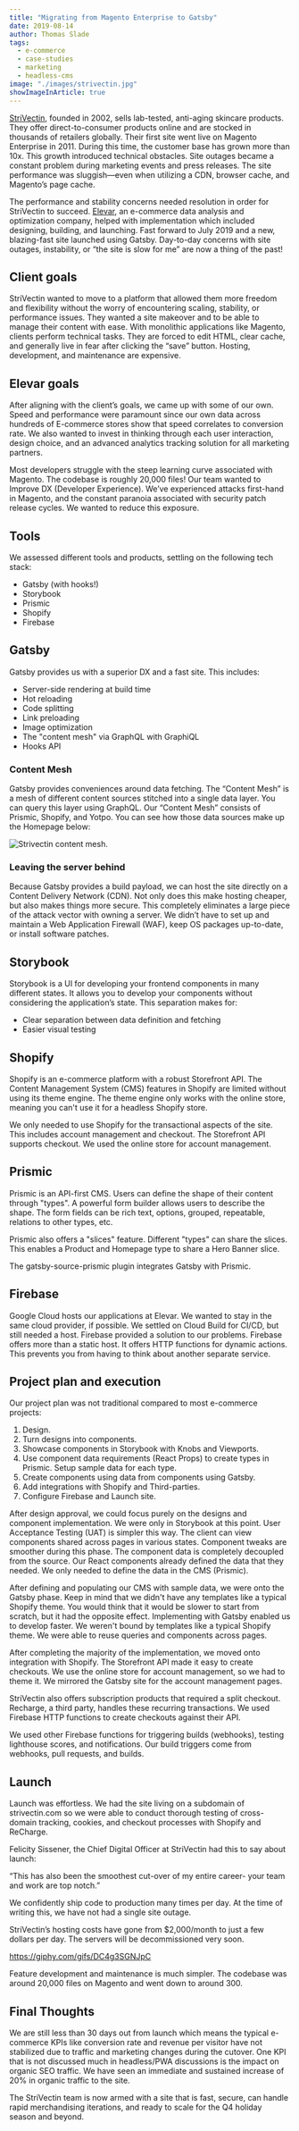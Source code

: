 ```yaml
---
title: "Migrating from Magento Enterprise to Gatsby"
date: 2019-08-14
author: Thomas Slade
tags:
  - e-commerce
  - case-studies
  - marketing
  - headless-cms
image: "./images/strivectin.jpg"
showImageInArticle: true
---
```


[StriVectin](https://www.strivectin.com), founded in 2002, sells lab-tested, anti-aging skincare products. They offer direct-to-consumer products online and are stocked in thousands of retailers globally. Their first site went live on Magento Enterprise in 2011. During this time, the customer base has grown more than 10x. This growth introduced technical obstacles. Site outages became a constant problem during marketing events and press releases. The site performance was sluggish—even when utilizing a CDN, browser cache, and Magento’s page cache.

The performance and stability concerns needed resolution in order for StriVectin to succeed. [Elevar](https://getelevar.com/?utm_source=gatsbyjs&utm_medium=blog&utm_campaign=casestudy&utm_content=casestudy), an e-commerce data analysis and optimization company, helped with implementation which included designing, building, and launching. Fast forward to July 2019 and a new, blazing-fast site launched using Gatsby. Day-to-day concerns with site outages, instability, or “the site is slow for me” are now a thing of the past!

## Client goals

StriVectin wanted to move to a platform that allowed them more freedom and flexibility without the worry of encountering scaling, stability, or performance issues. They wanted a site makeover and to be able to manage their content with ease. With monolithic applications like Magento, clients perform technical tasks. They are forced to edit HTML, clear cache, and generally live in fear after clicking the “save” button. Hosting, development, and maintenance are expensive.

## Elevar goals

After aligning with the client’s goals, we came up with some of our own. Speed and performance were paramount since our own data across hundreds of E-commerce stores show that speed correlates to conversion rate. We also wanted to invest in thinking through each user interaction, design choice, and an advanced analytics tracking solution for all marketing partners.

Most developers struggle with the steep learning curve associated with Magento. The codebase is roughly 20,000 files! Our team wanted to Improve DX (Developer Experience). We’ve experienced attacks first-hand in Magento, and the constant paranoia associated with security patch release cycles. We wanted to reduce this exposure.

## Tools

We assessed different tools and products, settling on the following tech stack:

- Gatsby (with hooks!)
- Storybook
- Prismic
- Shopify
- Firebase

## Gatsby

Gatsby provides us with a superior DX and a fast site. This includes:

- Server-side rendering at build time
- Hot reloading
- Code splitting
- Link preloading
- Image optimization
- The "content mesh" via GraphQL with GraphiQL
- Hooks API

### Content Mesh

Gatsby provides conveniences around data fetching. The “Content Mesh” is a mesh of different content sources stitched into a single data layer. You can query this layer using GraphQL. Our “Content Mesh” consists of Prismic, Shopify, and Yotpo. You can see how those data sources make up the Homepage below:

![Strivectin content mesh.](./images/content-mesh.png)

### Leaving the server behind

Because Gatsby provides a build payload, we can host the site directly on a Content Delivery Network (CDN). Not only does this make hosting cheaper, but also makes things more secure. This completely eliminates a large piece of the attack vector with owning a server. We didn’t have to set up and maintain a Web Application Firewall (WAF), keep OS packages up-to-date, or install software patches.

## Storybook

Storybook is a UI for developing your frontend components in many different states. It allows you to develop your components without considering the application’s state. This separation makes for:

- Clear separation between data definition and fetching
- Easier visual testing

## Shopify

Shopify is an e-commerce platform with a robust Storefront API. The Content Management System (CMS) features in Shopify are limited without using its theme engine. The theme engine only works with the online store, meaning you can't use it for a headless Shopify store.

We only needed to use Shopify for the transactional aspects of the site. This includes account management and checkout. The Storefront API supports checkout. We used the online store for account management.

## Prismic

Prismic is an API-first CMS. Users can define the shape of their content through "types". A powerful form builder allows users to describe the shape. The form fields can be rich text, options, grouped, repeatable, relations to other types, etc.

Prismic also offers a "slices" feature. Different "types" can share the slices. This enables a Product and Homepage type to share a Hero Banner slice.

The gatsby-source-prismic plugin integrates Gatsby with Prismic.

## Firebase

Google Cloud hosts our applications at Elevar. We wanted to stay in the same cloud provider, if possible. We settled on Cloud Build for CI/CD, but still needed a host. Firebase provided a solution to our problems. Firebase offers more than a static host. It offers HTTP functions for dynamic actions. This prevents you from having to think about another separate service.

## Project plan and execution

Our project plan was not traditional compared to most e-commerce projects:

1. Design.
2. Turn designs into components.
3. Showcase components in Storybook with Knobs and Viewports.
4. Use component data requirements (React Props) to create types in Prismic. Setup sample data for each type.
5. Create components using data from components using Gatsby.
6. Add integrations with Shopify and Third-parties.
7. Configure Firebase and Launch site.

After design approval, we could focus purely on the designs and component implementation. We were only in Storybook at this point. User Acceptance Testing (UAT) is simpler this way. The client can view components shared across pages in various states. Component tweaks are smoother during this phase. The component data is completely decoupled from the source. Our React components already defined the data that they needed. We only needed to define the data in the CMS (Prismic).

After defining and populating our CMS with sample data, we were onto the Gatsby phase. Keep in mind that we didn't have any templates like a typical Shopify theme. You would think that it would be slower to start from scratch, but it had the opposite effect. Implementing with Gatsby enabled us to develop faster. We weren't bound by templates like a typical Shopify theme. We were able to reuse queries and components across pages.

After completing the majority of the implementation, we moved onto integration with Shopify. The Storefront API made it easy to create checkouts. We use the online store for account management, so we had to theme it. We mirrored the Gatsby site for the account management pages.

StriVectin also offers subscription products that required a split checkout. Recharge, a third party, handles these recurring transactions. We used Firebase HTTP functions to create checkouts against their API.

We used other Firebase functions for triggering builds (webhooks), testing lighthouse scores, and notifications. Our build triggers come from webhooks, pull requests, and builds.

## Launch

Launch was effortless. We had the site living on a subdomain of strivectin.com so we were able to conduct thorough testing of cross-domain tracking, cookies, and checkout processes with Shopify and ReCharge.

Felicity Sissener, the Chief Digital Officer at StriVectin had this to say about launch:

<Pullquote>
  “This has also been the smoothest cut-over of my entire career- your team and
  work are top notch.”
</Pullquote>

We confidently ship code to production many times per day. At the time of writing this, we have not had a single site outage.

StriVectin’s hosting costs have gone from \$2,000/month to just a few dollars per day. The servers will be decommissioned very soon.

https://giphy.com/gifs/DC4g3SGNJpC

Feature development and maintenance is much simpler. The codebase was around 20,000 files on Magento and went down to around 300.

## Final Thoughts

We are still less than 30 days out from launch which means the typical e-commerce KPIs like conversion rate and revenue per visitor have not stabilized due to traffic and marketing changes during the cutover. One KPI that is not discussed much in headless/PWA discussions is the impact on organic SEO traffic. We have seen an immediate and sustained increase of 20% in organic traffic to the site.

The StriVectin team is now armed with a site that is fast, secure, can handle rapid merchandising iterations, and ready to scale for the Q4 holiday season and beyond.

